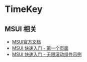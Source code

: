 # TimeKey 

## MSUI 相关
* [MSUI官方文档](http://m.sui.taobao.org/components/)
* [MSUI 快速入门 - 第一个页面](https://github.com/CNCrazyMoon/TimeKey/issues/1)
* [MSUI 快速入门 - 无限滚动组件示例](https://github.com/CNCrazyMoon/TimeKey/issues/2)
